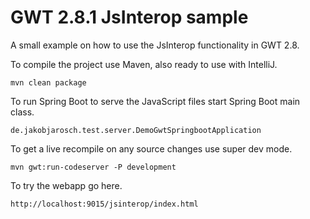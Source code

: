 # GWT 2.8.1 JsInterop sample

A small example on how to use the JsInterop functionality in GWT 2.8.

To compile the project use Maven, also ready to use with IntelliJ.
```
mvn clean package
```

To run Spring Boot to serve the JavaScript files start Spring Boot main class.
```
de.jakobjarosch.test.server.DemoGwtSpringbootApplication
```

To get a live recompile on any source changes use super dev mode.
```
mvn gwt:run-codeserver -P development
```

To try the webapp go here.
```
http://localhost:9015/jsinterop/index.html
```